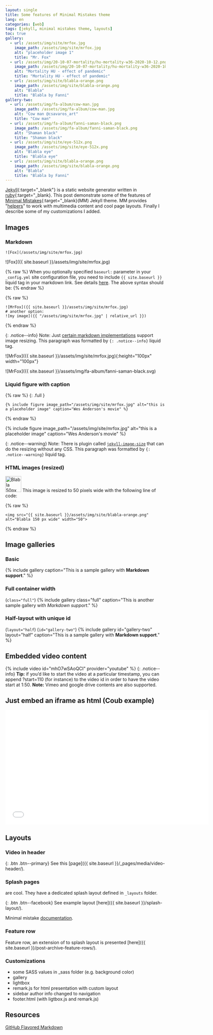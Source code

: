```yaml
---
layout: single
title: Some features of Minimal Mistakes theme
lang: en
categories: [web]
tags: [jekyll, minimal mistakes theme, layouts]
toc: true
gallery:
  - url: /assets/img/site/mrfox.jpg
    image_path: /assets/img/site/mrfox.jpg
    alt: "placeholder image 1"
    title: "Mr. Fox"
  - url: /assets/img/20-10-07-mortality/hu-mortality-w36-2020-10-12.png
    image_path: /assets/img/20-10-07-mortality/hu-mortality-w36-2020-10-12.png
    alt: "Mortality HU - effect of pandemic"
    title: "Mortality HU - effect of pandemic"
  - url: /assets/img/site/blabla-orange.png
    image_path: /assets/img/site/blabla-orange.png
    alt: "Blabla"
    title: "Blabla by Fanni"
gallery-two:
  - url: /assets/img/fa-album/cow-man.jpg
    image_path: /assets/img/fa-album/cow-man.jpg
    alt: "Cow man @csavaros_art"
    title: "Cow man"
  - url: /assets/img/fa-album/fanni-saman-black.png
    image_path: /assets/img/fa-album/fanni-saman-black.png
    alt: "Shaman black"
    title: "Shaman black"
  - url: /assets/img/site/eye-512x.png
    image_path: /assets/img/site/eye-512x.png
    alt: "Blabla eye"
    title: "Blabla eye"
  - url: /assets/img/site/blabla-orange.png
    image_path: /assets/img/site/blabla-orange.png
    alt: "Blabla"
    title: "Blabla by Fanni"
---
```

[Jekyll](https://jekyllrb.com/){:target="_blank"} is a static website generator written in [ruby](https://www.ruby-lang.org/en/){:target="_blank}. This post demonstrate some of the features of [Minimal Mistakes](https://mademistakes.com/work/minimal-mistakes-jekyll-theme/){:target="_blank}(MM) Jekyll theme. MM provides  "[helpers](https://mmistakes.github.io/minimal-mistakes/docs/helpers/)" to work with multimedia content and cool page layouts. Finally I describe some of my customizations I added.

## Images

### Markdown
```
![Fox](/assets/img/site/mrfox.jpg)
```

![Fox]({{ site.baseurl }}/assets/img/site/mrfox.jpg)

{% raw %}
When you optionally specified `baseurl:` parameter in your `_config.yml` site configuration file, you need to include `{{ site.baseurl }}` liquid tag in your markdown link. See details [here](https://github.com/mmistakes/minimal-mistakes/issues/2510). The above syntax should be:
{% endraw %}

{% raw %}
```
![MrFox]({{ site.baseurl }}/assets/img/site/mrfox.jpg)
# another option:
![my image]({{ "/assets/img/site/mrfox.jpg" | relative_url }})
```
{% endraw %}

{: .notice--info}
Note: Just [certain markdown implementations](https://stackoverflow.com/questions/14675913/changing-image-size-in-markdown) support image resizing. This paragraph was formatted by `{: .notice--info}` liquid tag.

![MrFox]({{ site.baseurl }}/assets/img/site/mrfox.jpg){:height="100px" width="100px"}

![MrFox]({{ site.baseurl }}/assets/img/fa-album/fanni-saman-black.svg)


### Liquid figure with caption

{% raw %}
{: .full }
```
{% include figure image_path="/assets/img/site/mrfox.jpg" alt="this is a placeholder image" caption="Wes Anderson's movie" %}
```
{% endraw %}

{% include figure image_path="/assets/img/site/mrfox.jpg" alt="this is a placeholder image" caption="Wes Anderson's movie" %}

{: .notice--warning}
Note: There is plugin called [`jekyll-image-size`](https://github.com/generalui/jekyll-image-size) that can do the resizing without any CSS. This paragraph was formatted by `{: .notice--warning}` liquid tag.

### HTML images (resized)
<img src="https://zgfabian.github.io/mmistakes/assets/img/site/blabla-orange.png" alt="Blabla 50px wide" width="50">
This image is resized to 50 pixels wide with the following line of code:

{% raw %}
```
<img src="{{ site.baseurl }}/assets/img/site/blabla-orange.png" alt="Blabla 150 px wide" width="50">
```
{% endraw %}


## Image galleries

### Basic
{% include gallery caption="This is a sample gallery with **Markdown support**." %}

### Full container width 
(`class="full"`)
{% include gallery class="full" caption="This is another sample gallery with *Markdown support*." %}

### Half-layout with unique id 
(`layout="half`) (`id="gallery-two"`)
{% include gallery id="gallery-two" layout="half" caption="This is a sample gallery with **Markdown support**." %}

## Embedded video content

{% include video id="mhO7wSAoQCI" provider="youtube" %}
{: .notice--info}
**Tip:** if you’d like to start the video at a particular timestamp, you can append ?start=110 (for instance) to the video id in order to have the video start at 1:50.
**Note:** Vimeo and google drive contents are also supported.

## Just embed an iframe as html (Coub example)
<iframe src="//coub.com/embed/2mts8f?muted=false&autostart=false&originalSize=false&startWithHD=false" frameborder="0" width="640" height="360" allow="autoplay"></iframe>

## Layouts
### Video in header

{: .btn .btn--primary}
See this [page]({{ site.baseurl }}/_pages/media/video-header/).

### Splash pages

are cool. They have a dedicated splash layout defined in `_layouts` folder. 

{: .btn .btn--facebook}
See example layout [here]({{ site.baseurl }}/splash-layout/).

Minimal mistake [documentation](https://mmistakes.github.io/minimal-mistakes/splash-page/).

### Feature row

Feature row, an extension of to splash layout is presented [here]({{ site.baseurl }}/post-archive-feature-rows/).

### Customizations

- some SASS values in _sass folder (e.g. background color)
- gallery
- lightbox
- remark.js for html presentation with custom layout
- sidebar author info changed to navigation
- footer.html (with ligtbox.js and remark.js)

## Resources

[GitHub Flavored Markdown](https://github.github.com/gfm/)

